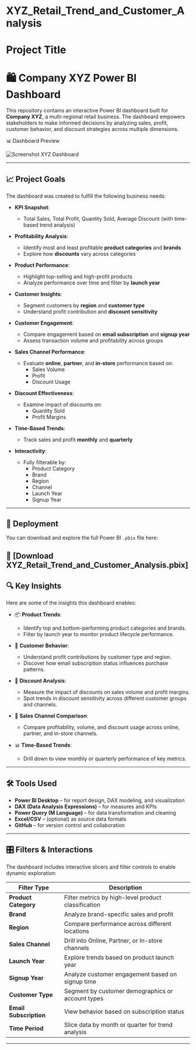 # XYZ_Retail_Trend_and_Customer_Analysis

# Project Title


# 🛍️ Company XYZ Power BI Dashboard

This repository contains an interactive Power BI dashboard built for **Company XYZ**, a multi-regional retail business. The dashboard empowers stakeholders to make informed decisions by analyzing sales, profit, customer behavior, and discount strategies across multiple dimensions.

📊 Dashboard Preview 

![Screenshot XYZ Dashboard](https://github.com/user-attachments/assets/a373102d-9d05-4f53-9cae-74bc09fab8fd)

---

## 📈 Project Goals

The dashboard was created to fulfill the following business needs:

- **KPI Snapshot**:
  - Total Sales, Total Profit, Quantity Sold, Average Discount (with time-based trend analysis)

- **Profitability Analysis**:
  - Identify most and least profitable **product categories** and **brands**
  - Explore how **discounts** vary across categories

- **Product Performance**:
  - Highlight top-selling and high-profit products
  - Analyze performance over time and filter by **launch year**

- **Customer Insights**:
  - Segment customers by **region** and **customer type**
  - Understand profit contribution and **discount sensitivity**

- **Customer Engagement**:
  - Compare engagement based on **email subscription** and **signup year**
  - Assess transaction volume and profitability across groups

- **Sales Channel Performance**:
  - Evaluate **online**, **partner**, and **in-store** performance based on:
    - Sales Volume
    - Profit
    - Discount Usage

- **Discount Effectiveness**:
  - Examine impact of discounts on:
    - Quantity Sold
    - Profit Margins

- **Time-Based Trends**:
  - Track sales and profit **monthly** and **quarterly**

- **Interactivity**:
  - Fully filterable by:
    - Product Category
    - Brand
    - Region
    - Channel
    - Launch Year
    - Signup Year

---

## 🚀 Deployment

You can download and explore the full Power BI `.pbix` file here:

🔗 [Download XYZ_Retail_Trend_and_Customer_Analysis.pbix]
---

## 🔍 Key Insights

Here are some of the insights this dashboard enables:

- 📦 **Product Trends**:
  - Identify top and bottom-performing product categories and brands.
  - Filter by launch year to monitor product lifecycle performance.

- 👥 **Customer Behavior**:
  - Understand profit contributions by customer type and region.
  - Discover how email subscription status influences purchase patterns.

- 💸 **Discount Analysis**:
  - Measure the impact of discounts on sales volume and profit margins.
  - Spot trends in discount sensitivity across different customer groups and channels.

- 🛒 **Sales Channel Comparison**:
  - Compare profitability, volume, and discount usage across online, partner, and in-store channels.

- 📊 **Time-Based Trends**:
  - Drill down to view monthly or quarterly performance of key metrics.

---

## 🛠️ Tools Used

- **Power BI Desktop** – for report design, DAX modeling, and visualization
- **DAX (Data Analysis Expressions)** – for measures and KPIs
- **Power Query (M Language)** – for data transformation and cleaning
- **Excel/CSV** – (optional) as source data formats
- **GitHub** – for version control and collaboration

---

## 🎛️ Filters & Interactions

The dashboard includes interactive slicers and filter controls to enable dynamic exploration:

| Filter Type        | Description |
|--------------------|-------------|
| **Product Category** | Filter metrics by high-level product classification |
| **Brand**            | Analyze brand-specific sales and profit |
| **Region**           | Compare performance across different locations |
| **Sales Channel**    | Drill into Online, Partner, or In-store channels |
| **Launch Year**      | Explore trends based on product launch year |
| **Signup Year**      | Analyze customer engagement based on signup time |
| **Customer Type**    | Segment by customer demographics or account types |
| **Email Subscription** | View behavior based on subscription status |
| **Time Period**      | Slice data by month or quarter for trend analysis 

---

